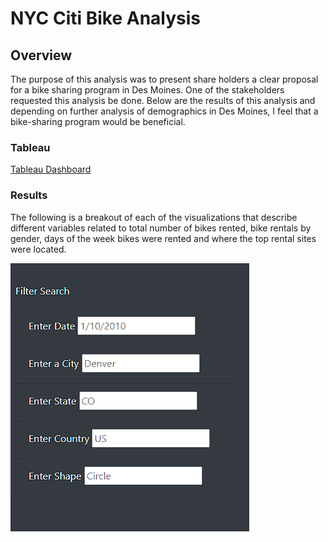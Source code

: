 # NYC Citi Bike Analysis

## Overview
The purpose of this analysis was to present share holders a clear proposal for a bike sharing program in Des Moines.  One of the stakeholders requested this analysis be done.  Below are the results of this analysis and depending on further analysis of demographics in Des Moines, I feel that a bike-sharing program would be beneficial.

### Tableau
[Tableau Dashboard](https://public.tableau.com/app/profile/nathan.hahn1273/viz/Challenge_16757444311770/NYCCitiBikeAnalysis?publish=yes)

### Results

The following is a breakout of each of the visualizations that describe different variables related to total number of bikes rented, bike rentals by gender, days of the week bikes were rented and where the top rental sites were located.

![Filter](https://github.com/natehahn/UFOs/blob/main/Challenge/static/images/Filter%20Search.png)





